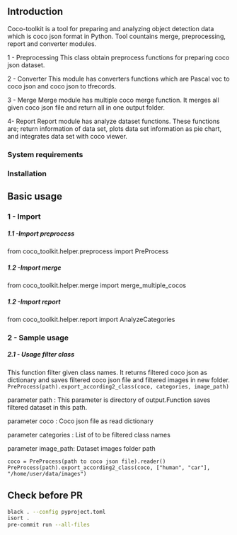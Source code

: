 ## Introduction
Coco-toolkit is a tool for preparing and analyzing object detection data which is coco json format in Python. Tool countains merge, preprocessing, report and converter modules.

1 - Preprocessing
This class obtain preprocess functions for preparing coco json dataset.

2 - Converter
This module has converters functions which are Pascal voc to coco json and coco json to tfrecords.

3 - Merge
Merge module has multiple coco merge function.
It merges all given coco json file and return all in one output folder.

4- Report
Report module has analyze dataset functions. These functions are; return information of data set, plots data set information as pie chart, and integrates data set with coco viewer.

### System requirements
### Installation
## Basic usage

###  1 - Import
##### 1.1 -Import preprocess
from coco_toolkit.helper.preprocess import PreProcess
##### 1.2 -Import merge
from coco_toolkit.helper.merge import merge_multiple_cocos
##### 1.2 -Import report
from coco_toolkit.helper.report import AnalyzeCategories
###  2 - Sample usage
##### 2.1 - Usage filter class
This function filter given class names. It returns filtered coco json as dictionary and saves filtered coco json file and filtered images in new folder.
`
PreProcess(path).export_according2_class(coco, categories, image_path)`


parameter path : This parameter is directory of output.Function saves
filtered dataset in this path.

parameter coco : Coco json file as read dictionary

parameter categories : List of to be filtered class names

parameter image_path: Dataset images folder path

`
coco = PreProcess(path to coco json file).reader()
`
`
PreProcess(path).export_according2_class(coco, ["human", "car"], "/home/user/data/images")
`

## Check before PR 

```bash
black . --config pyproject.toml
isort .
pre-commit run --all-files


```